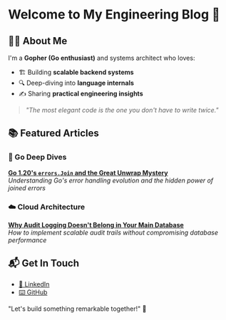<!-- Google tag (gtag.js) -->
<script async src="https://www.googletagmanager.com/gtag/js?id=G-RXWM6BBFPQ"></script>
<script>
  window.dataLayer = window.dataLayer || [];
  function gtag(){dataLayer.push(arguments);}
  gtag('js', new Date());

  gtag('config', 'G-RXWM6BBFPQ');
</script>
# Welcome to My Engineering Blog 👋

## 🧑‍💻 About Me

I'm a **Gopher (Go enthusiast)** and systems architect who loves:
- 🏗️ Building **scalable backend systems**
- 🔍 Deep-diving into **language internals**
- ✍️ Sharing **practical engineering insights**

> *"The most elegant code is the one you don't have to write twice."*

## 📚 Featured Articles

### 🧩 Go Deep Dives
[**Go 1.20's `errors.Join` and the Great Unwrap Mystery**](posts/Go1.20_Errors_Join_Blog.md)  
*Understanding Go's error handling evolution and the hidden power of joined errors*

### ☁️ Cloud Architecture
[**Why Audit Logging Doesn't Belong in Your Main Database**](posts/audit_log.md)  
*How to implement scalable audit trails without compromising database performance*


## 📬 Get In Touch
- [💼 LinkedIn](https://www.linkedin.com/in/ehab-terra)
- [⌨️ GitHub](http://github.com/ehabterra)

"Let's build something remarkable together!" 🚀
